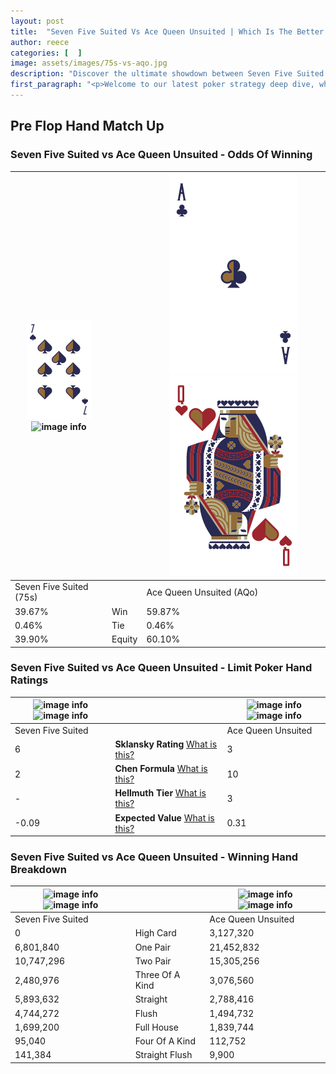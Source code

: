 ```yaml
---
layout: post
title:  "Seven Five Suited Vs Ace Queen Unsuited | Which Is The Better Hand In Poker? A Complete Guide"
author: reece
categories: [  ]
image: assets/images/75s-vs-aqo.jpg
description: "Discover the ultimate showdown between Seven Five Suited and Ace Queen Unsuited in poker! Uncover the odds, strategies, and scenarios where one hand triumphs over the other. Get ready to up your poker game with this thrilling analysis."
first_paragraph: "<p>Welcome to our latest poker strategy deep dive, where we're pitting two distinct hands against each other in a high-stakes showdown: Seven Five Suited vs Ace Queen Unsuited.</p><p>In the dynamic world of poker, every decision counts, and knowing which hand holds the upper hand is key to your success at the table.</p><p>In this article, we'll dissect these two hands, explore the scenarios where one dominates the other, and equip you with the knowledge to make strategic choices that can tip the odds in your favor.</p><p>Get ready to unravel the intriguing dynamics of these poker hands and elevate your game to new heights.</p>"
---
```




[comment]: # (sp0)

## Pre Flop Hand Match Up

<div class="table hand-ratings" markdown="1"> 



### Seven Five Suited vs Ace Queen Unsuited - Odds Of Winning


    
| ![image info](assets/images/hand1/7.png) ![image info](assets/images/hand1/5s.png) |  | ![image info](assets/images/hand2/A.png) ![image info](assets/images/hand2/qo.png) |
| -------- | -------- | -------- |
| Seven Five Suited (75s) |  | Ace Queen Unsuited (AQo) |
| 39.67% | Win | 59.87% |
| 0.46% | Tie | 0.46% |
| 39.90% | Equity | 60.10% |




[comment]: # (sp1)



### Seven Five Suited vs Ace Queen Unsuited - Limit Poker Hand Ratings


    
| ![image info](https://www.riverpairs.com/assets/images/hand1/7.png) ![image info](https://www.riverpairs.com/assets/images/hand1/5s.png) |  | ![image info](https://www.riverpairs.com/assets/images/hand2/A.png) ![image info](https://www.riverpairs.com/assets/images/hand2/qo.png) |
| -------- | -------- | -------- |
| Seven Five Suited |  | Ace Queen Unsuited |
| 6 | **Sklansky Rating** [What is this?](/sklansky-rating-explained) | 3 |
| 2 | **Chen Formula** [What is this?](/chen-formula-explained) | 10 |
| - | **Hellmuth Tier** [What is this?](/Hellmuth-tier-explained) | 3 |
| -0.09 | **Expected Value** [What is this?](/expected-value-explained) | 0.31 |




[comment]: # (sp2)



### Seven Five Suited vs Ace Queen Unsuited - Winning Hand Breakdown


    
| ![image info](https://www.riverpairs.com/assets/images/hand1/7.png) ![image info](https://www.riverpairs.com/assets/images/hand1/5s.png) |  | ![image info](https://www.riverpairs.com/assets/images/hand2/A.png) ![image info](https://www.riverpairs.com/assets/images/hand2/qo.png) |
| -------- | -------- | -------- |
| Seven Five Suited |  | Ace Queen Unsuited |
| 0 | High Card | 3,127,320 |
| 6,801,840 | One Pair | 21,452,832 |
| 10,747,296 | Two Pair | 15,305,256 |
| 2,480,976 | Three Of A Kind | 3,076,560 |
| 5,893,632 | Straight | 2,788,416 |
| 4,744,272 | Flush | 1,494,732 |
| 1,699,200 | Full House | 1,839,744 |
| 95,040 | Four Of A Kind | 112,752 |
| 141,384 | Straight Flush | 9,900 |




[comment]: # (sp3)



</div>

[comment]: # (sp4)



[comment]: # (sp5)

